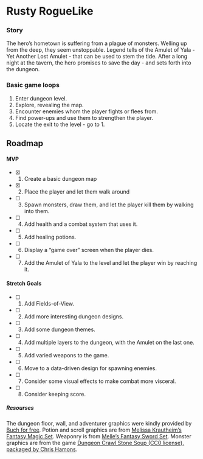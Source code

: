 # Rusty RogueLike

### Story

The hero’s hometown is suffering from a plague of monsters. Welling up from the deep,
they seem unstoppable. Legend tells of the Amulet of Yala - Yet Another Lost Amulet -
that can be used to stem the tide. After a long night at the tavern, the hero promises to
save the day - and sets forth into the dungeon.

### Basic game loops

1. Enter dungeon level.
2. Explore, revealing the map.
3. Encounter enemies whom the player fights or flees from.
4. Find power-ups and use them to strengthen the player.
5. Locate the exit to the level - go to 1.

## Roadmap

#### MVP

- [x] 1. Create a basic dungeon map
- [x] 2. Place the player and let them walk around
- [ ] 3. Spawn monsters, draw them, and let the player kill them by walking into them.
- [ ] 4. Add health and a combat system that uses it.
- [ ] 5. Add healing potions.
- [ ] 6. Display a “game over” screen when the player dies.
- [ ] 7. Add the Amulet of Yala to the level and let the player win by reaching it.

#### Stretch Goals

- [ ] 1. Add Fields-of-View.
- [ ] 2. Add more interesting dungeon designs.
- [ ] 3. Add some dungeon themes.
- [ ] 4. Add multiple layers to the dungeon, with the Amulet on the last one.
- [ ] 5. Add varied weapons to the game.
- [ ] 6. Move to a data-driven design for spawning enemies.
- [ ] 7. Consider some visual effects to make combat more visceral.
- [ ] 8. Consider keeping score.

##### Resourses

The dungeon floor, wall, and adventurer graphics were kindly provided by [Buch for free](https://opengameart.org/content/unfinished-dungeon-tileset).
Potion and scroll graphics are from [Melissa Krautheim’s Fantasy Magic Set](https://opengameart.org/content/fantasy-magic-set).
Weaponry is from [Melle’s Fantasy Sword Set](https://opengameart.org/content/fantasy-sword-set).
Monster graphics are from the game [Dungeon Crawl Stone Soup (CC0 license), packaged by Chris Hamons](https://github.com/crawl/tiles).
